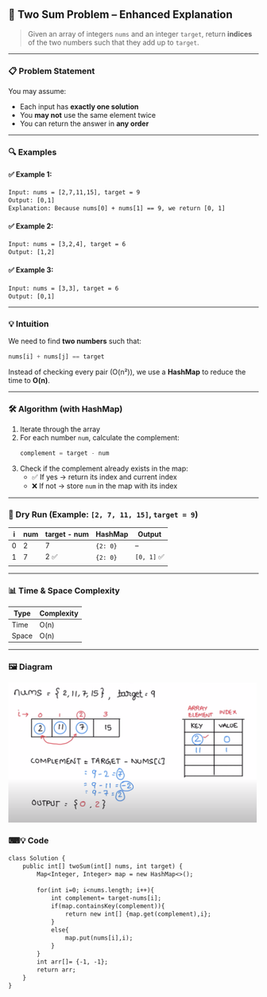 ## 🧠 Two Sum Problem – Enhanced Explanation

> Given an array of integers `nums` and an integer `target`, return **indices** of the two numbers such that they add up to `target`.

---

### 📋 Problem Statement

You may assume:
- Each input has **exactly one solution**
- You **may not** use the same element twice
- You can return the answer in **any order**

---

### 🔍 Examples

#### ✅ Example 1:
```
Input: nums = [2,7,11,15], target = 9
Output: [0,1]
Explanation: Because nums[0] + nums[1] == 9, we return [0, 1]
```

#### ✅ Example 2:
```
Input: nums = [3,2,4], target = 6
Output: [1,2]
```

#### ✅ Example 3:
```
Input: nums = [3,3], target = 6
Output: [0,1]
```

---

### 💡 Intuition

We need to find **two numbers** such that:
```python
nums[i] + nums[j] == target
```

Instead of checking every pair (O(n²)), we use a **HashMap** to reduce the time to **O(n)**.

---

### 🛠️ Algorithm (with HashMap)

1. Iterate through the array
2. For each number `num`, calculate the complement:
   ```python
   complement = target - num
   ```
3. Check if the complement already exists in the map:
   - ✅ If yes → return its index and current index
   - ❌ If not → store `num` in the map with its index

---

### 🧾 Dry Run (Example: `[2, 7, 11, 15]`, `target = 9`)

| i | num | target - num | HashMap         | Output     |
|---|-----|---------------|------------------|------------|
| 0 | 2   | 7             | `{2: 0}`         | –          |
| 1 | 7   | 2 ✅          | `{2: 0}`         | `[0, 1]` ✅ |
|   |     |               |                  |            |

---

### 📊 Time & Space Complexity

| Type         | Complexity  |
|--------------|-------------|
| Time         | O(n)        |
| Space        | O(n)        |

---

### 🖼️ Diagram

<img src="../Images/2-sum.png" width="500" alt="Two Sum Diagram"/>

### ⌨💡 Code
```
class Solution {
    public int[] twoSum(int[] nums, int target) {
        Map<Integer, Integer> map = new HashMap<>();

        for(int i=0; i<nums.length; i++){
            int complement= target-nums[i];
            if(map.containsKey(complement)){
                return new int[] {map.get(complement),i};
            }
            else{
                map.put(nums[i],i);
            }
        }
        int arr[]= {-1, -1};
        return arr;
    }
}
```

